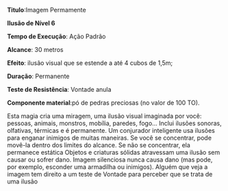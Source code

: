 **Titulo**:Imagem Permamente

**Ilusão de Nível 6**

**Tempo de Execução**: Ação Padrão

**Alcance**: 30 metros

**Efeito**: ilusão visual que se estende a até 4 cubos de 1,5m;

**Duração**: Permanente

**Teste de Resistência**: Vontade anula

**Componente material**:pó de pedras preciosas (no valor de 100 TO).

Esta magia cria uma miragem, uma ilusão visual imaginada por você: pessoas, animais, monstros, mobília, paredes, fogo… 
Inclui ilusões sonoras, olfativas, térmicas e é permanente. Um conjurador inteligente usa ilusões para enganar inimigos de muitas maneiras. 
Se você se concentrar, pode movê-la dentro dos limites do alcance. Se não se concentrar, ela permanece estática
Objetos e criaturas sólidas atravessam uma ilusão sem causar ou sofrer dano. Imagem silenciosa nunca causa dano (mas pode, por exemplo, esconder uma armadilha ou inimigos). 
Alguém que veja a imagem tem direito a um teste de Vontade para perceber que se trata de uma ilusão